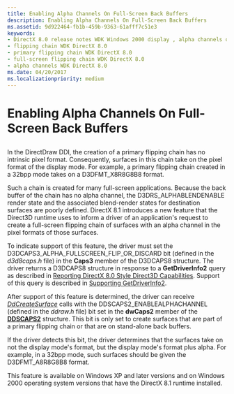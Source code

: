 ```yaml
---
title: Enabling Alpha Channels On Full-Screen Back Buffers
description: Enabling Alpha Channels On Full-Screen Back Buffers
ms.assetid: 9d922464-fb1b-459b-9363-61afff7c51e3
keywords:
- DirectX 8.0 release notes WDK Windows 2000 display , alpha channels on full-screen back buffers
- flipping chain WDK DirectX 8.0
- primary flipping chain WDK DirectX 8.0
- full-screen flipping chain WDK DirectX 8.0
- alpha channels WDK DirectX 8.0
ms.date: 04/20/2017
ms.localizationpriority: medium
---
```


# Enabling Alpha Channels On Full-Screen Back Buffers


## <span id="ddk_enabling_alpha_channels_on_full_screen_back_buffers_gg"></span><span id="DDK_ENABLING_ALPHA_CHANNELS_ON_FULL_SCREEN_BACK_BUFFERS_GG"></span>


In the DirectDraw DDI, the creation of a primary flipping chain has no intrinsic pixel format. Consequently, surfaces in this chain take on the pixel format of the display mode. For example, a primary flipping chain created in a 32bpp mode takes on a D3DFMT\_X8R8G8B8 format.

Such a chain is created for many full-screen applications. Because the back buffer of the chain has no alpha channel, the D3DRS\_ALPHABLENDENABLE render state and the associated blend-render states for destination surfaces are poorly defined. DirectX 8.1 introduces a new feature that the Direct3D runtime uses to inform a driver of an application's request to create a full-screen flipping chain of surfaces with an alpha channel in the pixel formats of those surfaces.

To indicate support of this feature, the driver must set the D3DCAPS3\_ALPHA\_FULLSCREEN\_FLIP\_OR\_DISCARD bit (defined in the *d3d8caps.h* file) in the **Caps3** member of the D3DCAPS8 structure. The driver returns a D3DCAPS8 structure in response to a **GetDriverInfo2** query as described in [Reporting DirectX 8.0 Style Direct3D Capabilities](reporting-directx-8-0-style-direct3d-capabilities.md). Support of this query is described in [Supporting GetDriverInfo2](supporting-getdriverinfo2.md).

After support of this feature is determined, the driver can receive [*DdCreateSurface*](/previous-versions/windows/hardware/drivers/ff549263(v=vs.85)) calls with the DDSCAPS2\_ENABLEALPHACHANNEL (defined in the *ddraw.h* file) bit set in the **dwCaps2** member of the [**DDSCAPS2**](/previous-versions/windows/hardware/drivers/ff550292(v=vs.85)) structure. This bit is only set to create surfaces that are part of a primary flipping chain or that are on stand-alone back buffers.

If the driver detects this bit, the driver determines that the surfaces take on not the display mode's format, but the display mode's format plus alpha. For example, in a 32bpp mode, such surfaces should be given the D3DFMT\_A8R8G8B8 format.

This feature is available on Windows XP and later versions and on Windows 2000 operating system versions that have the DirectX 8.1 runtime installed.

 

